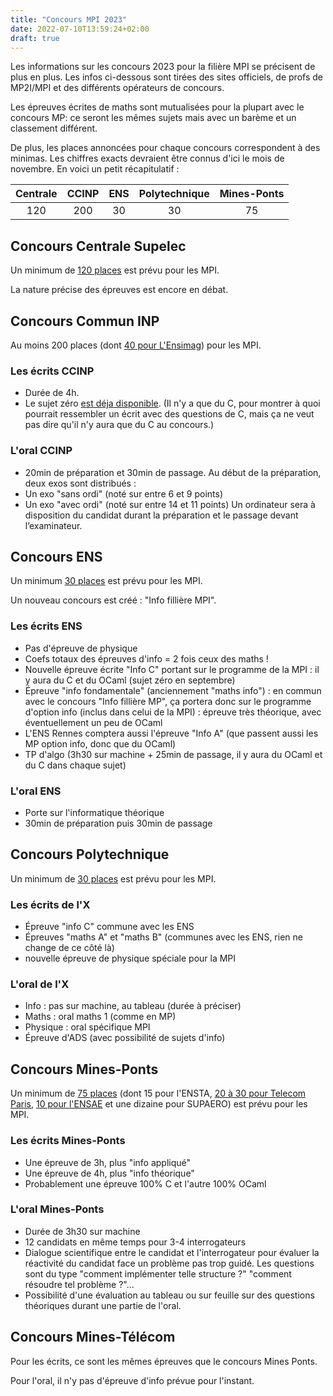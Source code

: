 ```yaml
---
title: "Concours MPI 2023"
date: 2022-07-10T13:59:24+02:00
draft: true
---
```


Les informations sur les concours 2023 pour la filière MPI se précisent de plus en plus. Les infos ci-dessous sont tirées des sites officiels, de profs de MP2I/MPI et des différents opérateurs de concours.

Les épreuves écrites de maths sont mutualisées pour la plupart avec le concours MP: ce seront les mêmes sujets mais avec un barème et un classement différent.

De plus, les places annoncées pour chaque concours correspondent à des minimas. Les chiffres exacts devraient être connus d'ici le mois de novembre.
En voici un petit récapitulatif :

| Centrale | CCINP | ENS | Polytechnique | Mines-Ponts |
|:--------:|:-----:|:---:|:-------------:|:-----------:|
| 120      |  200  | 30  |     30        |      75     |

## Concours Centrale Supelec

Un minimum de [120 places](https://www.centralesupelec.fr/sites/default/files/mpi_centralesupelec_decembre_2021.pdf) est prévu pour les MPI.

La nature précise des épreuves est encore en débat.

## Concours Commun INP

Au moins 200 places (dont [40 pour L'Ensimag](https://ensimag.grenoble-inp.fr/fr/mpi)) pour les MPI.

### Les écrits CCINP

- Durée de 4h.
- Le sujet zéro [est déja disponible](https://www.concours-commun-inp.fr/_resource/annales%20%C3%A9crits/MPI/Sujet_0_final_MPI.pdf). (Il n'y a que du C, pour montrer à quoi pourrait ressembler un écrit avec des questions de C, mais ça ne veut pas dire qu'il n'y aura que du C au concours.)

### L'oral CCINP

- 20min de préparation et 30min de passage.
Au début de la préparation, deux exos sont distribués :
- Un exo "sans ordi" (noté sur entre 6 et 9 points)
- Un exo "avec ordi" (noté sur entre 14 et 11 points)
Un ordinateur sera à disposition du candidat durant la préparation et le passage devant l’examinateur.

## Concours ENS

Un minimum [30 places](https://www.ens.psl.eu/actualites/des-2023-le-concours-d-entree-aux-ens-ouvrira-aux-etudiants-issus-des-cpge-mp2impi) est prévu pour les MPI.

Un nouveau concours est créé : "Info fillière MPI".

### Les écrits ENS

- Pas d'épreuve de physique
- Coefs totaux des épreuves d'info = 2 fois ceux des maths !
- Nouvelle épreuve écrite "Info C" portant sur le programme de la MPI : il y aura du C et du OCaml (sujet zéro en septembre)
- Épreuve "info fondamentale" (anciennement "maths info") : en commun avec le concours "Info fillière MP", ça portera donc sur le programme d'option info (inclus dans celui de la MPI) : épreuve très théorique, avec éventuellement un peu de OCaml
- L'ENS Rennes comptera aussi l'épreuve "Info A" (que passent aussi les MP option info, donc que du OCaml)
- TP d'algo (3h30 sur machine + 25min de passage, il y aura du OCaml et du C dans chaque sujet)

### L'oral ENS

- Porte sur l'informatique théorique
- 30min de préparation puis 30min de passage

## Concours Polytechnique

Un minimum de [30 places](https://www.ip-paris.fr/actualites/les-5-ecoles-de-linstitut-polytechnique-de-paris-accueilleront-les-eleves-de-la-nouvelle-filiere-mpi) est prévu pour les MPI.

### Les écrits de l'X

- Épreuve "info C" commune avec les ENS
- Épreuves "maths A" et "maths B" (communes avec les ENS, rien ne change de ce côté là)
- nouvelle épreuve de physique spéciale pour la MPI

### L'oral de l'X

- Info : pas sur machine, au tableau (durée à préciser)
- Maths : oral maths 1 (comme en MP)
- Physique : oral spécifique MPI
- Épreuve d'ADS (avec possibilité de sujets d'info)

## Concours Mines-Ponts

Un minimum de [75 places](https://www.concoursminesponts.fr/page-8/) (dont 15 pour l'ENSTA, [20 à 30 pour Telecom Paris](https://www.telecom-paris.fr/fr/ingenieur/comment-integrer/admission-post-prepa), [10 pour l'ENSAE](https://www.ensae.fr/formation/cycle-ingenieur/admission/ccmp/) et une dizaine pour SUPAERO) est prévu pour les MPI.

### Les écrits Mines-Ponts

- Une épreuve de 3h, plus "info appliqué"
- Une épreuve de 4h, plus "info théorique"
- Probablement une épreuve 100% C et l'autre 100% OCaml

### L'oral Mines-Ponts

- Durée de 3h30 sur machine
- 12 candidats en même temps pour 3-4 interrogateurs
- Dialogue scientifique entre le candidat et l'interrogateur pour évaluer la réactivité du candidat face un problème pas trop guidé. Les questions sont du type "comment implémenter telle structure ?" "comment résoudre tel problème ?"...
- Possibilité d'une évaluation au tableau ou sur feuille sur des questions théoriques durant une partie de l'oral.

## Concours Mines-Télécom

Pour les écrits, ce sont les mêmes épreuves que le concours Mines Ponts.

Pour l'oral, il n'y pas d'épreuve d'info prévue pour l'instant.
